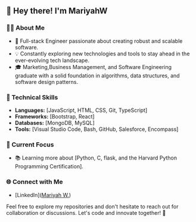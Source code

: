 <!---
MariyahW/MariyahW is a ✨ special ✨ repository because its `README.md` (this file) appears on your GitHub profile.
You can click the Preview link to take a look at your changes.
--->


## 👋 Hey there! I'm MariyahW

### 👨‍💻 About Me

- 🚀 Full-stack Engineer passionate about creating robust and scalable software.
- 💡 Constantly exploring new technologies and tools to stay ahead in the ever-evolving tech landscape.
- 🎓 Marketing,Business Management, and Software Engineering graduate with a solid foundation in algorithms, data structures, and software design patterns.

### 💼 Technical Skills

- **Languages:** [JavaScript, HTML, CSS, Git, TypeScript]
- **Frameworks:** [Bootstrap, React]
- **Databases:** [MongoDB, MySQL]
- **Tools:** [Visual Studio Code, Bash, GitHub, Salesforce, Encompass]

### 🌱 Current Focus
<!---
- 🔍 Exploring [specific technology or domain you are currently interested in]. --->
- 📚 Learning more about [Python, C, flask, and the Harvard Python Programming Certification].
<!---
### 🛠️ Projects

- [Project Name](Link): Brief description and key features.
- [Project Name](Link): Brief description and key features.
--->
### 🌐 Connect with Me

- [LinkedIn]([Mariyah W.](https://www.linkedin.com/in/mariyahwatson))
  

Feel free to explore my repositories and don't hesitate to reach out for collaboration or discussions. Let's code and innovate together! 🚀
